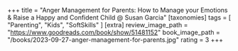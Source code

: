 +++
title = "Anger Management for Parents: How to Manage your Emotions & Raise a Happy and Confident Child @ Susan Garcia"
[taxonomies]
tags = [ "Parenting", "Kids", "SoftSkills" ]
[extra]
review_image_path = "https://www.goodreads.com/book/show/51481152"
book_image_path = "/books/2023-09-27-anger-management-for-parents.jpg"
rating = 3
+++
